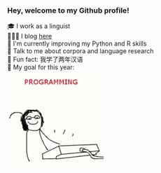 ### Hey, welcome to my Github profile!

🎓 I work as a linguist <br/>
👩🏻‍💻 I blog [here](https://irhuru.github.io/blog/) <br/>
🌱 I'm currently improving my Python and R skills <br/>
💬 Talk to me about corpora and language research <br/>
🎉 Fun fact: 我学了两年汉语 <br/>
🎯 My goal for this year: <br/>
![](https://github.com/irhuru/irhuru/blob/main/programming-gif.gif)

